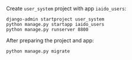 
Create `user_system` project with app `iaido_users`:
```commandline
django-admin startproject user_system
python manage.py startapp iaido_users
python manage.py runserver 8800
```

After preparing the project and app:
```commandline
python manage.py migrate
```